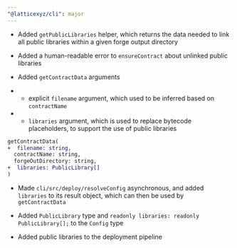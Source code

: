 ```yaml
---
"@latticexyz/cli": major
---
```


- Added `getPublicLibraries` helper, which returns the data needed to link all public libraries within a given forge output directory 

- Added a human-readable error to `ensureContract` about unlinked public libraries

- Added `getContractData` arguments
- - explicit `filename` argument, which used to be inferred based on `contractName`
- - `libraries` argument, which is used to replace bytecode placeholders, to support the use of public libraries

```diff
getContractData(
+  filename: string,
  contractName: string,
  forgeOutDirectory: string,
+  libraries: PublicLibrary[]
)
```

- Made `cli/src/deploy/resolveConfig` asynchronous, and added `libraries` to its result object, which can then be used by `getContractData`

- Added `PublicLibrary` type and `readonly libraries: readonly PublicLibrary[];` to the `Config` type

- Added public libraries to the deployment pipeline
